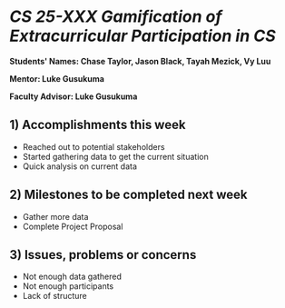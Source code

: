 # *CS 25-XXX Gamification of Extracurricular Participation in CS*

**Students' Names: Chase Taylor, Jason Black, Tayah Mezick, Vy Luu**

**Mentor: Luke Gusukuma**

**Faculty Advisor: Luke Gusukuma**

## 1) Accomplishments this week ##
   - Reached out to potential stakeholders
   - Started gathering data to get the current situation 
   - Quick analysis on current data

## 2) Milestones to be completed next week ##
   - Gather more data 
   - Complete Project Proposal 

## 3) Issues, problems or concerns ##
   - Not enough data gathered 
   - Not enough participants 
   - Lack of structure 
   


